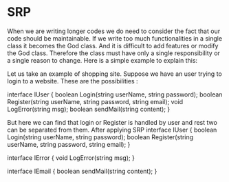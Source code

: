 # SRP

When we are writing longer codes we do need to consider
the fact that our code should be maintainable.
If we write too much functionalities in a single class it becomes the God class.
And it is difficult to add features or modify the God class.
Therefore the class must have only a single responsibility
or a single reason to change.
Here is a simple example to explain this:

Let us take an example of shopping site.
Suppose we have an user trying to login to a website.
These are the possibilities :

interface IUser
{
boolean Login(string userName, string password);
boolean Register(string userName, string password, string email);
void LogError(string msg);
boolean sendMail(string content);
}

But here we can find that login or Register is handled by user
and rest two can be separated from them.
After applying SRP
interface IUser
{
boolean Login(string userName, string password);
boolean Register(string userName, string password, string email);
}

interface IError
{
void LogError(string msg);
}

interface IEmail
{
boolean sendMail(string content);
}